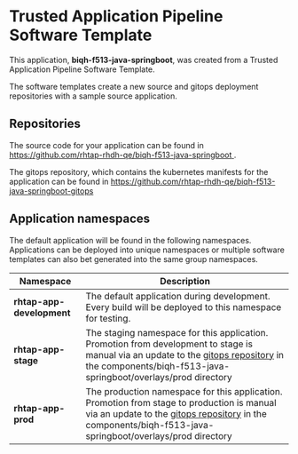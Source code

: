 # Trusted Application Pipeline Software Template

This application, **biqh-f513-java-springboot**, was created from a Trusted Application Pipeline Software Template.

The software templates create a new source and gitops deployment repositories with a sample source application. 

## Repositories

The source code for your application can be found in [https://github.com/rhtap-rhdh-qe/biqh-f513-java-springboot ](https://github.com/rhtap-rhdh-qe/biqh-f513-java-springboot ).
 
The gitops repository, which contains the kubernetes manifests for the application can be found in 
[https://github.com/rhtap-rhdh-qe/biqh-f513-java-springboot-gitops ](https://github.com/rhtap-rhdh-qe/biqh-f513-java-springboot-gitops ) 

## Application namespaces 

The default application will be found in the following namespaces. Applications can be deployed into unique namespaces or multiple software templates can also bet generated into the same group namespaces.  

|  Namespace   |  Description   |  
| -------- | -------- |   
| **rhtap-app-development** | The default application during development. Every build will be deployed to this namespace for testing. | 
| **rhtap-app-stage** | The staging namespace for this application. Promotion from development to stage is manual via an update to the [gitops repository](https://github.com/rhtap-rhdh-qe/biqh-f513-java-springboot-gitops ) in the components/biqh-f513-java-springboot/overlays/prod directory |  
| **rhtap-app-prod** | The production namespace for this application. Promotion from stage to production is manual via an update to the [gitops repository](https://github.com/rhtap-rhdh-qe/biqh-f513-java-springboot-gitops ) in the components/biqh-f513-java-springboot/overlays/prod directory | 